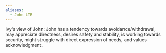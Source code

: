 ```yaml
---
aliases:
  - John LTR
---
```


Ivy's view of John: John has a tendency towards avoidance/withdrawal, may appreciate directness, desires safety and stability, is working towards security, might struggle with direct expression of needs, and values acknowledgment.